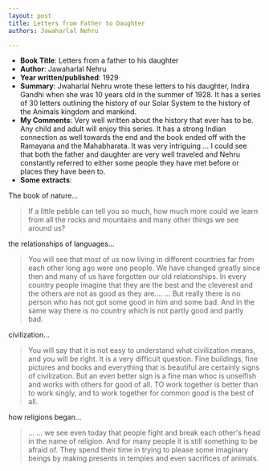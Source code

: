 ```yaml
---
layout: post
title: Letters from Father to Daughter
authors: Jawaharlal Nehru

---
```


- **Book Title**: Letters from a father to his daughter
- **Author**: Jawaharlal Nehru
- **Year written/published**: 1929
- **Summary**: Jwaharlal Nehru wrote these letters to his daughter, Indira Gandhi when she was 10 years old in the summer of 1928. It has a series of 30 letters outlining the history of our Solar System to the history of the Animals kingdom and mankind. 
- **My Comments**: Very well written about the history that ever has to be. Any child and adult will enjoy this series. It has a strong Indian connection as well towards the end and the book ended off with the Ramayana and the Mahabharata. It was very intriguing ... I could see that both the father and daughter are very well traveled and Nehru constantly referred to either some people they have met before or places they have been to. 
- **Some extracts**: 

The book of nature...

> If a little pebble can tell you so much, how much more could we learn from all the rocks and mountains and many other things we see around us?

the relationships of languages...

> You will see that most of us now living in different countries far from each other long ago were one people. We have changed greatly since then and many of us have forgotten our old relationships. In every country people imagine that they are the best and the cleverest and the others are not as good as they are.... ... But really there is no person who has not got some good in him and some bad. And in the same way there is no country which is not partly good and partly bad. 

civilization...

> You will say that it is not easy to understand what civilization means, and you will be right. It is a very difficult question. Fine buildings, fine pictures and books and everything that is beautiful are certainly signs of civilization. But an even better sign is a fine man whoc is unselfish and works with others for good of all. TO work together is better than to work singly, and to work together for common good is the best of all.

how religions began...

> ... ... we see even today that people fight and break each other's head in the name of religion. And for many people it is still something to be afraid of. They spend their time in trying to please some imaginary beings by making presents in temples and even sacrifices of animals.
